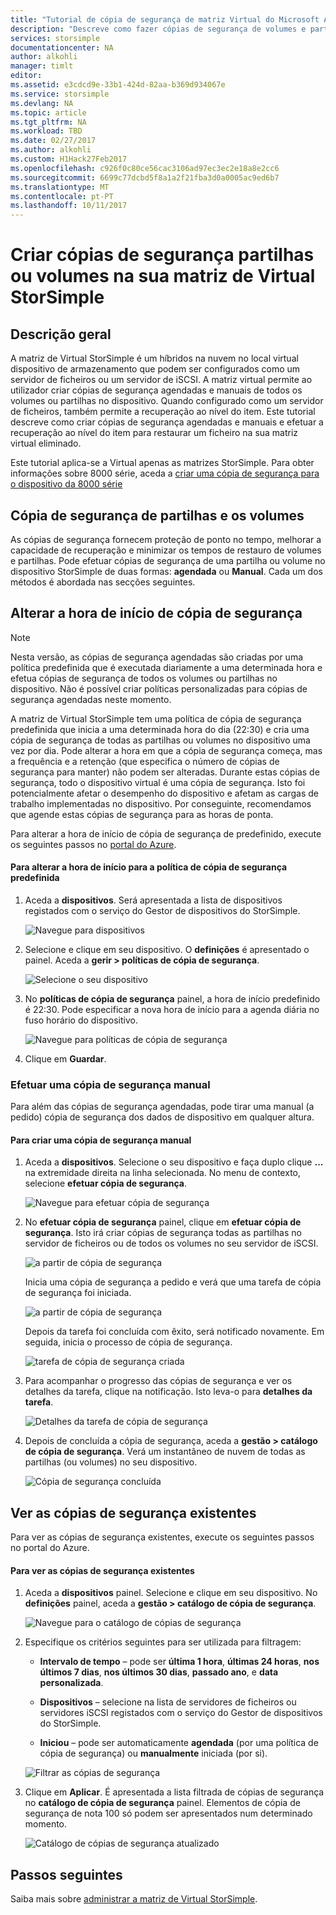 ```yaml
---
title: "Tutorial de cópia de segurança de matriz Virtual do Microsoft Azure StorSimple | Microsoft Docs"
description: "Descreve como fazer cópias de segurança de volumes e partilhas de matriz Virtual StorSimple."
services: storsimple
documentationcenter: NA
author: alkohli
manager: timlt
editor: 
ms.assetid: e3cdcd9e-33b1-424d-82aa-b369d934067e
ms.service: storsimple
ms.devlang: NA
ms.topic: article
ms.tgt_pltfrm: NA
ms.workload: TBD
ms.date: 02/27/2017
ms.author: alkohli
ms.custom: H1Hack27Feb2017
ms.openlocfilehash: c926f0c80ce56cac3106ad97ec3ec2e18a8e2cc6
ms.sourcegitcommit: 6699c77dcbd5f8a1a2f21fba3d0a0005ac9ed6b7
ms.translationtype: MT
ms.contentlocale: pt-PT
ms.lasthandoff: 10/11/2017
---
```

# <a name="back-up-shares-or-volumes-on-your-storsimple-virtual-array"></a>Criar cópias de segurança partilhas ou volumes na sua matriz de Virtual StorSimple

## <a name="overview"></a>Descrição geral

A matriz de Virtual StorSimple é um híbridos na nuvem no local virtual dispositivo de armazenamento que podem ser configurados como um servidor de ficheiros ou um servidor de iSCSI. A matriz virtual permite ao utilizador criar cópias de segurança agendadas e manuais de todos os volumes ou partilhas no dispositivo. Quando configurado como um servidor de ficheiros, também permite a recuperação ao nível do item. Este tutorial descreve como criar cópias de segurança agendadas e manuais e efetuar a recuperação ao nível do item para restaurar um ficheiro na sua matriz virtual eliminado.

Este tutorial aplica-se a Virtual apenas as matrizes StorSimple. Para obter informações sobre 8000 série, aceda a [criar uma cópia de segurança para o dispositivo da 8000 série](storsimple-manage-backup-policies-u2.md)

## <a name="back-up-shares-and-volumes"></a>Cópia de segurança de partilhas e os volumes

As cópias de segurança fornecem proteção de ponto no tempo, melhorar a capacidade de recuperação e minimizar os tempos de restauro de volumes e partilhas. Pode efetuar cópias de segurança de uma partilha ou volume no dispositivo StorSimple de duas formas: **agendada** ou **Manual**. Cada um dos métodos é abordada nas secções seguintes.

## <a name="change-the-backup-start-time"></a>Alterar a hora de início de cópia de segurança

> [!NOTE]
> Nesta versão, as cópias de segurança agendadas são criadas por uma política predefinida que é executada diariamente a uma determinada hora e efetua cópias de segurança de todos os volumes ou partilhas no dispositivo. Não é possível criar políticas personalizadas para cópias de segurança agendadas neste momento.


A matriz de Virtual StorSimple tem uma política de cópia de segurança predefinida que inicia a uma determinada hora do dia (22:30) e cria uma cópia de segurança de todas as partilhas ou volumes no dispositivo uma vez por dia. Pode alterar a hora em que a cópia de segurança começa, mas a frequência e a retenção (que especifica o número de cópias de segurança para manter) não podem ser alteradas. Durante estas cópias de segurança, todo o dispositivo virtual é uma cópia de segurança. Isto foi potencialmente afetar o desempenho do dispositivo e afetam as cargas de trabalho implementadas no dispositivo. Por conseguinte, recomendamos que agende estas cópias de segurança para as horas de ponta.

 Para alterar a hora de início de cópia de segurança de predefinido, execute os seguintes passos no [portal do Azure](https://portal.azure.com/).

#### <a name="to-change-the-start-time-for-the-default-backup-policy"></a>Para alterar a hora de início para a política de cópia de segurança predefinida

1. Aceda a **dispositivos**. Será apresentada a lista de dispositivos registados com o serviço do Gestor de dispositivos do StorSimple. 
   
    ![Navegue para dispositivos](./media/storsimple-virtual-array-backup/changebuschedule1.png)

2. Selecione e clique em seu dispositivo. O **definições** é apresentado o painel. Aceda a **gerir > políticas de cópia de segurança**.
   
    ![Selecione o seu dispositivo](./media/storsimple-virtual-array-backup/changebuschedule2.png)

3. No **políticas de cópia de segurança** painel, a hora de início predefinido é 22:30. Pode especificar a nova hora de início para a agenda diária no fuso horário do dispositivo.
   
    ![Navegue para políticas de cópia de segurança](./media/storsimple-virtual-array-backup/changebuschedule5.png)

4. Clique em **Guardar**.

### <a name="take-a-manual-backup"></a>Efetuar uma cópia de segurança manual

Para além das cópias de segurança agendadas, pode tirar uma manual (a pedido) cópia de segurança dos dados de dispositivo em qualquer altura.

#### <a name="to-create-a-manual-backup"></a>Para criar uma cópia de segurança manual

1. Aceda a **dispositivos**. Selecione o seu dispositivo e faça duplo clique **...**  na extremidade direita na linha selecionada. No menu de contexto, selecione **efetuar cópia de segurança**.
   
    ![Navegue para efetuar cópia de segurança](./media/storsimple-virtual-array-backup/takebackup1m.png)

2. No **efetuar cópia de segurança** painel, clique em **efetuar cópia de segurança**. Isto irá criar cópias de segurança todas as partilhas no servidor de ficheiros ou de todos os volumes no seu servidor de iSCSI. 
   
    ![a partir de cópia de segurança](./media/storsimple-virtual-array-backup/takebackup2m.png)
   
    Inicia uma cópia de segurança a pedido e verá que uma tarefa de cópia de segurança foi iniciada.
   
    ![a partir de cópia de segurança](./media/storsimple-virtual-array-backup/takebackup3m.png) 
   
    Depois da tarefa foi concluída com êxito, será notificado novamente. Em seguida, inicia o processo de cópia de segurança.
   
    ![tarefa de cópia de segurança criada](./media/storsimple-virtual-array-backup/takebackup4m.png)

3. Para acompanhar o progresso das cópias de segurança e ver os detalhes da tarefa, clique na notificação. Isto leva-o para **detalhes da tarefa**.
   
     ![Detalhes da tarefa de cópia de segurança](./media/storsimple-virtual-array-backup/takebackup5m.png)

4. Depois de concluída a cópia de segurança, aceda a **gestão > catálogo de cópia de segurança**. Verá um instantâneo de nuvem de todas as partilhas (ou volumes) no seu dispositivo.
   
    ![Cópia de segurança concluída](./media/storsimple-virtual-array-backup/takebackup19m.png) 

## <a name="view-existing-backups"></a>Ver as cópias de segurança existentes
Para ver as cópias de segurança existentes, execute os seguintes passos no portal do Azure.

#### <a name="to-view-existing-backups"></a>Para ver as cópias de segurança existentes

1. Aceda a **dispositivos** painel. Selecione e clique em seu dispositivo. No **definições** painel, aceda a **gestão > catálogo de cópia de segurança**.
   
    ![Navegue para o catálogo de cópias de segurança](./media/storsimple-virtual-array-backup/viewbackups1.png)
2. Especifique os critérios seguintes para ser utilizada para filtragem:
   
    - **Intervalo de tempo** – pode ser **última 1 hora**, **últimas 24 horas**, **nos últimos 7 dias**, **nos últimos 30 dias**, **passado ano**, e **data personalizada**.
    
    - **Dispositivos** – selecione na lista de servidores de ficheiros ou servidores iSCSI registados com o serviço do Gestor de dispositivos do StorSimple.
   
    - **Iniciou** – pode ser automaticamente **agendada** (por uma política de cópia de segurança) ou **manualmente** iniciada (por si).
   
    ![Filtrar as cópias de segurança](./media/storsimple-virtual-array-backup/viewbackups2.png)

3. Clique em **Aplicar**. É apresentada a lista filtrada de cópias de segurança no **catálogo de cópia de segurança** painel. Elementos de cópia de segurança de nota 100 só podem ser apresentados num determinado momento.
   
    ![Catálogo de cópias de segurança atualizado](./media/storsimple-virtual-array-backup/viewbackups3.png)

## <a name="next-steps"></a>Passos seguintes

Saiba mais sobre [administrar a matriz de Virtual StorSimple](storsimple-ova-web-ui-admin.md).

